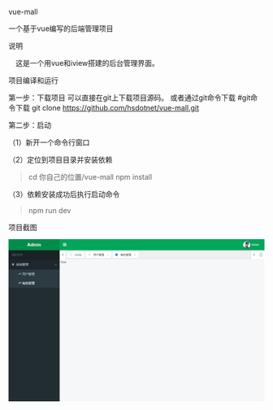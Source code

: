 vue-mall

一个基于vue编写的后端管理项目

说明

　这是一个用vue和iview搭建的后台管理界面。

项目编译和运行

第一步：下载项目
可以直接在git上下载项目源码。
或者通过git命令下载
#git命令下载
git clone https://github.com/hsdotnet/vue-mall.git

第二步：启动

（1）新开一个命令行窗口

（2）定位到项目目录并安装依赖
  > cd 你自己的位置/vue-mall
  > npm install
  
（3）依赖安装成功后执行启动命令
  > npm run dev

项目截图

  <img src="https://github.com/hsdotnet/vue-mall/blob/master/src/assets/images/img1.png"/>
